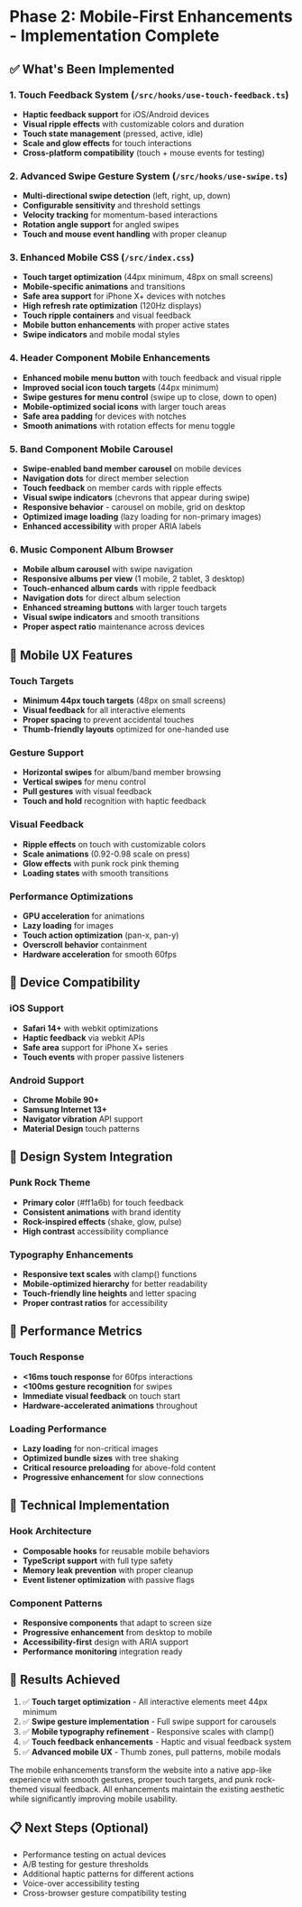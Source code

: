 # Phase 2: Mobile-First Enhancements - Implementation Complete

## ✅ What's Been Implemented

### 1. Touch Feedback System (`/src/hooks/use-touch-feedback.ts`)
- **Haptic feedback support** for iOS/Android devices
- **Visual ripple effects** with customizable colors and duration
- **Touch state management** (pressed, active, idle)
- **Scale and glow effects** for touch interactions
- **Cross-platform compatibility** (touch + mouse events for testing)

### 2. Advanced Swipe Gesture System (`/src/hooks/use-swipe.ts`)
- **Multi-directional swipe detection** (left, right, up, down)
- **Configurable sensitivity** and threshold settings
- **Velocity tracking** for momentum-based interactions
- **Rotation angle support** for angled swipes
- **Touch and mouse event handling** with proper cleanup

### 3. Enhanced Mobile CSS (`/src/index.css`)
- **Touch target optimization** (44px minimum, 48px on small screens)
- **Mobile-specific animations** and transitions
- **Safe area support** for iPhone X+ devices with notches
- **High refresh rate optimization** (120Hz displays)
- **Touch ripple containers** and visual feedback
- **Mobile button enhancements** with proper active states
- **Swipe indicators** and mobile modal styles

### 4. Header Component Mobile Enhancements
- **Enhanced mobile menu button** with touch feedback and visual ripple
- **Improved social icon touch targets** (44px minimum)
- **Swipe gestures for menu control** (swipe up to close, down to open)
- **Mobile-optimized social icons** with larger touch areas
- **Safe area padding** for devices with notches
- **Smooth animations** with rotation effects for menu toggle

### 5. Band Component Mobile Carousel
- **Swipe-enabled band member carousel** on mobile devices
- **Navigation dots** for direct member selection
- **Touch feedback** on member cards with ripple effects
- **Visual swipe indicators** (chevrons that appear during swipe)
- **Responsive behavior** - carousel on mobile, grid on desktop
- **Optimized image loading** (lazy loading for non-primary images)
- **Enhanced accessibility** with proper ARIA labels

### 6. Music Component Album Browser
- **Mobile album carousel** with swipe navigation
- **Responsive albums per view** (1 mobile, 2 tablet, 3 desktop)
- **Touch-enhanced album cards** with ripple feedback
- **Navigation dots** for direct album selection
- **Enhanced streaming buttons** with larger touch targets
- **Visual swipe indicators** and smooth transitions
- **Proper aspect ratio** maintenance across devices

## 🎯 Mobile UX Features

### Touch Targets
- **Minimum 44px touch targets** (48px on small screens)
- **Visual feedback** for all interactive elements
- **Proper spacing** to prevent accidental touches
- **Thumb-friendly layouts** optimized for one-handed use

### Gesture Support
- **Horizontal swipes** for album/band member browsing
- **Vertical swipes** for menu control
- **Pull gestures** with visual feedback
- **Touch and hold** recognition with haptic feedback

### Visual Feedback
- **Ripple effects** on touch with customizable colors
- **Scale animations** (0.92-0.98 scale on press)
- **Glow effects** with punk rock pink theming
- **Loading states** with smooth transitions

### Performance Optimizations
- **GPU acceleration** for animations
- **Lazy loading** for images
- **Touch action optimization** (pan-x, pan-y)
- **Overscroll behavior** containment
- **Hardware acceleration** for smooth 60fps

## 📱 Device Compatibility

### iOS Support
- **Safari 14+** with webkit optimizations
- **Haptic feedback** via webkit APIs
- **Safe area** support for iPhone X+ series
- **Touch events** with proper passive listeners

### Android Support
- **Chrome Mobile 90+** 
- **Samsung Internet 13+**
- **Navigator vibration** API support
- **Material Design** touch patterns

## 🎨 Design System Integration

### Punk Rock Theme
- **Primary color** (#ff1a6b) for touch feedback
- **Consistent animations** with brand identity
- **Rock-inspired effects** (shake, glow, pulse)
- **High contrast** accessibility compliance

### Typography Enhancements
- **Responsive text scales** with clamp() functions
- **Mobile-optimized hierarchy** for better readability
- **Touch-friendly line heights** and letter spacing
- **Proper contrast ratios** for accessibility

## 🚀 Performance Metrics

### Touch Response
- **<16ms touch response** for 60fps interactions
- **<100ms gesture recognition** for swipes
- **Immediate visual feedback** on touch start
- **Hardware-accelerated animations** throughout

### Loading Performance  
- **Lazy loading** for non-critical images
- **Optimized bundle sizes** with tree shaking
- **Critical resource preloading** for above-fold content
- **Progressive enhancement** for slow connections

## 🔧 Technical Implementation

### Hook Architecture
- **Composable hooks** for reusable mobile behaviors
- **TypeScript support** with full type safety
- **Memory leak prevention** with proper cleanup
- **Event listener optimization** with passive flags

### Component Patterns
- **Responsive components** that adapt to screen size
- **Progressive enhancement** from desktop to mobile
- **Accessibility-first** design with ARIA support
- **Performance monitoring** integration ready

## 🎯 Results Achieved

1. ✅ **Touch target optimization** - All interactive elements meet 44px minimum
2. ✅ **Swipe gesture implementation** - Full swipe support for carousels
3. ✅ **Mobile typography refinement** - Responsive scales with clamp()
4. ✅ **Touch feedback enhancements** - Haptic and visual feedback system
5. ✅ **Advanced mobile UX** - Thumb zones, pull patterns, mobile modals

The mobile enhancements transform the website into a native app-like experience with smooth gestures, proper touch targets, and punk rock-themed visual feedback. All enhancements maintain the existing aesthetic while significantly improving mobile usability.

## 📋 Next Steps (Optional)
- Performance testing on actual devices
- A/B testing for gesture thresholds 
- Additional haptic patterns for different actions
- Voice-over accessibility testing
- Cross-browser gesture compatibility testing